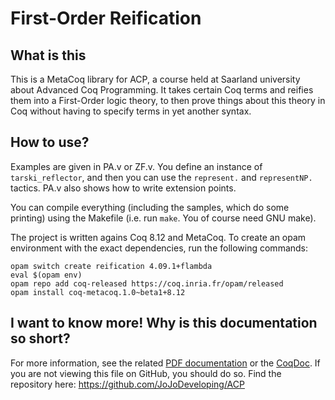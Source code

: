 # First-Order Reification

## What is this

This is a MetaCoq library for ACP, a course held at Saarland university about Advanced Coq Programming.
It takes certain Coq terms and reifies them into a First-Order logic theory, to then prove things about this theory in Coq without having to specify terms in yet another syntax.

## How to use?

Examples are given in PA.v or ZF.v. You define an instance of `tarski_reflector`, and then you can use the `represent.` and `representNP.` tactics.
PA.v also shows how to write extension points.

You can compile everything (including the samples, which do some printing) using the Makefile (i.e. run `make`. You of course need GNU make).

The project is written agains Coq 8.12 and MetaCoq. To create an opam environment with the exact dependencies, run the following commands:
```
opam switch create reification 4.09.1+flambda
eval $(opam env)
opam repo add coq-released https://coq.inria.fr/opam/released
opam install coq-metacoq.1.0~beta1+8.12
```

## I want to know more! Why is this documentation so short?

For more information, see the related [PDF documentation](https://github.com/JoJoDeveloping/ACP/blob/master/documentation/doc.pdf) or the [CoqDoc](https://jojodeveloping.github.io/ACP/GeneralReflection.html).
If you are not viewing this file on GitHub, you should do so. Find the repository here: https://github.com/JoJoDeveloping/ACP

